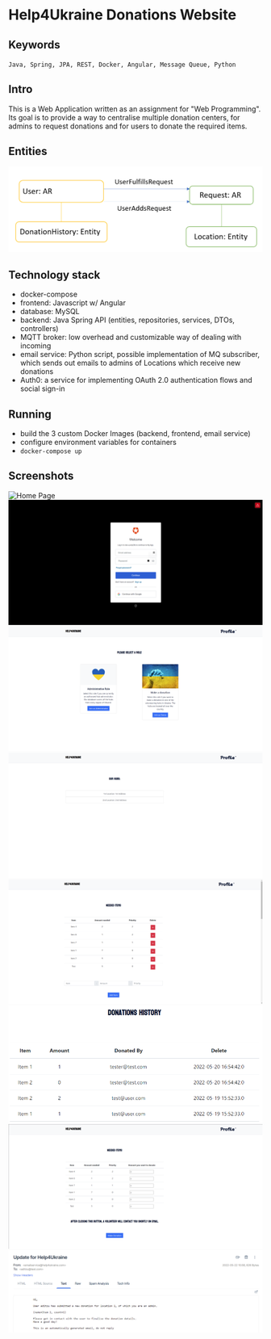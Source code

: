 # Help4Ukraine Donations Website

## Keywords
`Java, Spring, JPA, REST, Docker, Angular, Message Queue, Python`

## Intro
This is a Web Application written as an assignment for "Web Programming". Its goal is to provide a way to centralise multiple donation centers, for admins to request donations and for users to donate the required items.

## Entities
![Domain Entities](./screenshots/domain_entities.png "Domain Entities")

## Technology stack
- docker-compose
- frontend: Javascript w/ Angular
- database: MySQL
- backend: Java Spring API (entities, repositories, services, DTOs, controllers)
- MQTT broker: low overhead and customizable way of dealing with incoming 
- email service: Python script, possible implementation of MQ subscriber, which sends out emails to admins of Locations which receive new donations
- Auth0: a service for implementing OAuth 2.0 authentication flows and social sign-in

## Running
- build the 3 custom Docker Images (backend, frontend, email service)
- configure environment variables for containers
- `docker-compose up`

## Screenshots
![Home Page](./screenshots/ss_1.png "Home Page")
![Login Page](./screenshots/ss_2.png "Login Page")
![Action Selection Page](./screenshots/ss_3.png "Action Selection Page")
![Locations List](./screenshots/ss_4.png "Locations List")
![Edit Requests Page](./screenshots/ss_5.png "Edit Requests Page")
![History Page](./screenshots/ss_6.png "History Page")
![Donation Page](./screenshots/ss_7.png "Donation Page")
![Email Example](./screenshots/ss_8.png "Email Example")
